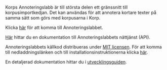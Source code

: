 Korps Annoteringslabb är till största delen ett gränssnitt till korpusimportkedjan.
Det kan användas för att annotera kortare texter på samma sätt som görs med korpusarna i Korp.

Klicka [här](http://spraakbanken.gu.se/korp/annoteringslabb/) för att komma till Annoteringslabbet.

[Här](http://spraakbanken.gu.se/swe/forskning/infrastruktur/korp/annoteringslabbet/nättjänst) hittar du en dokumentation till Annoteringslabbets nättjänst (API).

Annoteringslabbets källkod distribueras under [MIT licensen](https://opensource.org/licenses/MIT). För att komma till nedladdningslänken och till installationsinstruktionerna klicka [här](http://spraakbanken.gu.se/swe/forskning/infrastruktur/korp/annoteringslabbet/distribution).

En detaljerad dokumentation hittar du i [utvecklingsguiden](http://spraakbanken.gu.se/swe/forskning/infrastruktur/korp/annoteringslabbet/utvecklingsguide).
